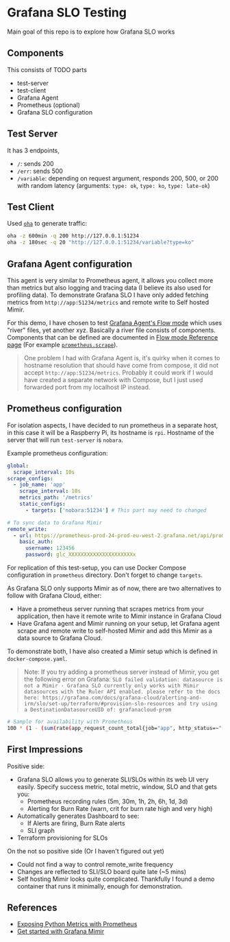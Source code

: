 # Grafana SLO Testing
Main goal of this repo is to explore how Grafana SLO works

## Components
This consists of TODO parts

- test-server
- test-client
- Grafana Agent
- Prometheus (optional)
- Grafana SLO configuration

## Test Server
It has 3 endpoints,
- `/`: sends 200
- `/err`: sends 500
- `/variable`: depending on request argument, responds 200, 500, or 200 with random latency (arguments: `type: ok`, `type: ko`, `type: late-ok`)

## Test Client
Used [`oha`](https://github.com/hatoo/oha) to generate traffic:
```bash
oha -z 600min -q 200 http://127.0.0.1:51234
oha -z 180sec -q 20 "http://127.0.0.1:51234/variable?type=ko"
```

## Grafana Agent configuration
This agent is very similar to Prometheus agent, it allows you collect more than metrics but also logging and tracing data (I believe its also used for profiling data). To demonstrate Grafana SLO I have only added fetching metrics from `http://app:51234/metrics` and remote write to Self hosted Mimir.

For this demo, I have chosen to test [Grafana Agent's Flow mode](https://grafana.com/docs/agent/latest/flow/) which uses "river" files, yet another xyz. Basically a river file consists of components. Components that can be defined are documented in [Flow mode Reference page](https://grafana.com/docs/agent/latest/flow/reference/components/) (For example [`prometheus.scrape`](https://grafana.com/docs/agent/latest/flow/reference/components/prometheus.scrape/)).

> One problem I had with Grafana Agent is, it's quirky when it comes to hostname resolution that should have come from compose, it did not accept `http://app:51234/metrics`. Probably it could work if I would have created a separate network with Compose, but I just used forwarded port from my localhost IP instead.

## Prometheus configuration
For isolation aspects, I have decided to run prometheus in a separate host, in this case it will be a Raspberry Pi, its hostname is `rpi`. Hostname of the server that will run `test-server` is `nobara`.

Example prometheus configuration:
```yaml
global:
  scrape_interval: 10s
scrape_configs:
  - job_name: 'app'
    scrape_interval: 10s
    metrics_path: '/metrics'
    static_configs:
      - targets: ['nobara:51234'] # This part may need to changed

# To sync data to Grafana Mimir
remote_write:
  - url: https://prometheus-prod-24-prod-eu-west-2.grafana.net/api/prom/push
    basic_auth:
      username: 123456
      password: glc_XXXXXXXXXXXXXXXXXXXXXx
```

For replication of this test-setup, you can use Docker Compose configuration in `prometheus` directory. Don't forget to change `targets`.

As Grafana SLO only supports Mimir as of now, there are two alternatives to follow with Grafana Cloud, either:
- Have a prometheus server running that scrapes metrics from your application, then have it remote write to Mimir instance in Grafana Cloud
- Have Grafana agent and Mimir running on your setup, let Grafana agent scrape and remote write to self-hosted Mimir and add this Mimir as a data source to Grafana Cloud.

To demonstrate both, I have also created a Mimir setup which is defined in `docker-compose.yaml`.

> Note: If you try adding a prometheus server instead of Mimir, you get the following error on Grafana:
    ```
    SLO failed validation: datasource is not a Mimir - Grafana SLO currently only works with Mimir datasources with the Ruler API enabled. please refer to the docs here: https://grafana.com/docs/grafana-cloud/alerting-and-irm/slo/set-up/terraform/#provision-slo-resources and try using a DestinationDatasourceUID of: grafanacloud-prom
    ```

```bash
# Sample for availability with Prometheus
100 * (1 - (sum(rate(app_request_count_total{job="app", http_status=~"(5..|429)"}[1m])) / sum(rate(app_request_count_total{job="app"}[1m]))))
```

## First Impressions
Positive side:
- Grafana SLO allows you to generate SLI/SLOs within its web UI very easily. Specify success metric, total metric, window, SLO and that gets you:
  - Prometheus recording rules (5m, 30m, 1h, 2h, 6h, 1d, 3d)
  - Alerting for Burn Rate (warn, crit for burn rate high and very high)
- Automatically generates Dashboard to see:
  - If Alerts are firing, Burn Rate alerts
  - SLI graph
- Terraform provisioning for SLOs


On the not so positive side (Or I haven't figured out yet)
- Could not find a way to control remote_write frequency
- Changes are reflected to SLI/SLO board quite late (~5 mins)
- Self hosting Mimir looks quite complicated. Thankfully I found a demo container that runs it minimally, enough for demonstration.

## References
- [Exposing Python Metrics with Prometheus](https://medium.com/@letathenasleep/exposing-python-metrics-with-prometheus-c5c837c21e4d)
- [Get started with Grafana Mimir](https://grafana.com/docs/mimir/latest/get-started/#configure-prometheus-to-write-to-grafana-mimir)

